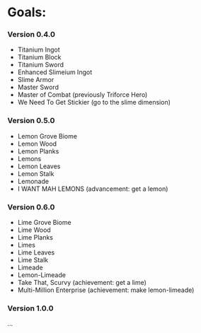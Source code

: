 # Goals:
### Version 0.4.0
- Titanium Ingot
- Titanium Block
- Titanium Sword
- Enhanced Slimeium Ingot
- Slime Armor
- Master Sword
- Master of Combat (previously Triforce Hero)
- We Need To Get Stickier (go to the slime dimension)
### Version 0.5.0
- Lemon Grove Biome
- Lemon Wood
- Lemon Planks
- Lemons
- Lemon Leaves
- Lemon Stalk
- Lemonade
- I WANT MAH LEMONS (advancement: get a lemon)
### Version 0.6.0
- Lime Grove Biome
- Lime Wood
- Lime Planks
- Limes
- Lime Leaves
- Lime Stalk
- Limeade 
- Lemon-Limeade
- Take That, Scurvy (achievement: get a lime)
- Multi-Million Enterprise (achievement: make lemon-limeade)
### Version 1.0.0
...

